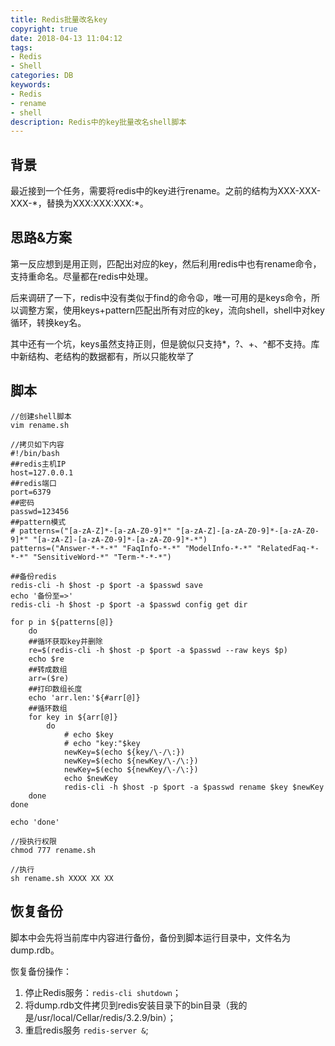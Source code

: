 ```yaml
---
title: Redis批量改名key
copyright: true
date: 2018-04-13 11:04:12
tags: 
- Redis
- Shell
categories: DB
keywords: 
- Redis
- rename
- shell
description: Redis中的key批量改名shell脚本
---
```


## 背景

​	最近接到一个任务，需要将redis中的key进行rename。之前的结构为XXX-XXX-XXX-\*，替换为XXX:XXX:XXX:*。

## 思路&方案

​	第一反应想到是用正则，匹配出对应的key，然后利用redis中也有rename命令，支持重命名。尽量都在redis中处理。

​	后来调研了一下，redis中没有类似于find的命令😩，唯一可用的是keys命令，所以调整方案，使用keys+pattern匹配出所有对应的key，流向shell，shell中对key循环，转换key名。

​	其中还有一个坑，keys虽然支持正则，但是貌似只支持\*，?、\+、^都不支持。库中新结构、老结构的数据都有，所以只能枚举了

## 脚本

```
//创建shell脚本
vim rename.sh

//拷贝如下内容
#!/bin/bash
##redis主机IP
host=127.0.0.1
##redis端口
port=6379
##密码
passwd=123456
##pattern模式
# patterns=("[a-zA-Z]*-[a-zA-Z0-9]*" "[a-zA-Z]-[a-zA-Z0-9]*-[a-zA-Z0-9]*" "[a-zA-Z]-[a-zA-Z0-9]*-[a-zA-Z0-9]*-*")
patterns=("Answer-*-*-*" "FaqInfo-*-*" "ModelInfo-*-*" "RelatedFaq-*-*-*" "SensitiveWord-*" "Term-*-*-*")

##备份redis
redis-cli -h $host -p $port -a $passwd save
echo '备份至=>'
redis-cli -h $host -p $port -a $passwd config get dir

for p in ${patterns[@]}
    do
    ##循环获取key并删除
    re=$(redis-cli -h $host -p $port -a $passwd --raw keys $p)
    echo $re
    ##转成数组
    arr=($re)
    ##打印数组长度
    echo 'arr.len:'${#arr[@]}
    ##循环数组
    for key in ${arr[@]}
        do
            # echo $key
            # echo "key:"$key
            newKey=$(echo ${key/\-/\:})
            newKey=$(echo ${newKey/\-/\:})
            newKey=$(echo ${newKey/\-/\:})
            echo $newKey
            redis-cli -h $host -p $port -a $passwd rename $key $newKey
    done
done

echo 'done'

//授执行权限
chmod 777 rename.sh

//执行
sh rename.sh XXXX XX XX
```

## 恢复备份

​	脚本中会先将当前库中内容进行备份，备份到脚本运行目录中，文件名为dump.rdb。

恢复备份操作：

1. 停止Redis服务：`redis-cli shutdown`；
2. 将dump.rdb文件拷贝到redis安装目录下的bin目录（我的是/usr/local/Cellar/redis/3.2.9/bin）；
3. 重启redis服务 `redis-server &`;